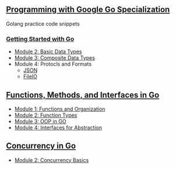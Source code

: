 ## [Programming with Google Go Specialization](https://www.coursera.org/specializations/google-golang)

Golang practice code snippets

### [Getting Started with Go](https://www.coursera.org/learn/golang-getting-started?specialization=google-golang)

* [Module 2: Basic Data Types](/findian/findian.go)
* [Module 3: Composite Data Types](/slice/slice.go)
* Module 4: Protocls and Formats
    - [JSON](/makejson/makejson.go)
    - [FileIO](/read/read.go) 


## [Functions, Methods, and Interfaces in Go](https://www.coursera.org/learn/golang-functions-methods)

* [Module 1: Functions and Organization](/bubblesort/bubblesort.go)
* [Module 2: Function Types](/displacement/displacement.go)
* [Module 3: OOP in GO](/animals/animals.go)
* [Module 4: Interfaces for Abstraction](/vivarium/vivarium.go)

## [Concurrency in Go](https://www.coursera.org/learn/golang-concurrency)
* [Module 2: Concurrency Basics](/goroutines/goroutines.go)